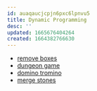 ```yaml
---
id: auaqaucjcpjn6pxc6lpnvu5
title: Dynamic Programming
desc: ''
updated: 1665676404264
created: 1664382766630
---
```

- [remove boxes](https://leetcode.com/problems/remove-boxes/)
- [dungeon game](https://leetcode.com/problems/dungeon-game/)
- [domino tromino](https://leetcode.com/problems/domino-and-tromino-tiling/)
- [merge stones](https://leetcode.com/problems/minimum-cost-to-merge-stones/)